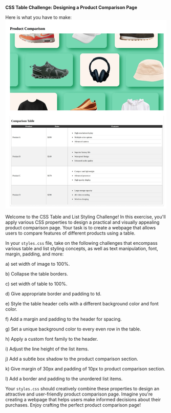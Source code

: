 **CSS Table Challenge: Designing a Product Comparison Page**

Here is what you have to make:
![video of end result of this task](./task7.jpeg)

Welcome to the CSS Table and List Styling Challenge! In this exercise, you'll apply various CSS properties to design a practical and visually appealing product comparison page. Your task is to create a webpage that allows users to compare features of different products using a table.

In your `styles.css` file, take on the following challenges that encompass various table and list styling concepts, as well as text manipulation, font, margin, padding, and more:

a) set width of image to 100%.

b) Collapse the table borders.

c) set width of table to 100%.

d) Give appropriate border and padding to td.

e) Style the table header cells with a different background color and font color.

f) Add a margin and padding to the header for spacing.

g) Set a unique background color to every even row in the table.

h) Apply a custom font family to the header.

i) Adjust the line height of the list items.

j) Add a subtle box shadow to the product comparison section.

k) Give margin of 30px and padding of 10px to product comparison section.

l) Add a border and padding to the unordered list items.

Your `styles.css` should creatively combine these properties to design an attractive and user-friendly product comparison page. Imagine you're creating a webpage that helps users make informed decisions about their purchases. Enjoy crafting the perfect product comparison page!
